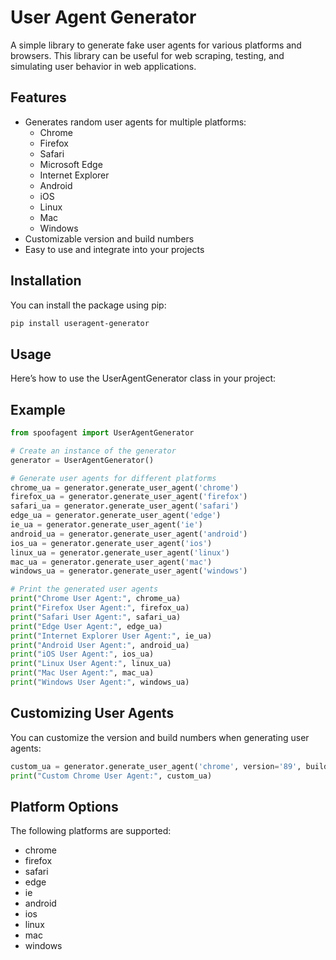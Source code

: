 # User Agent Generator

A simple library to generate fake user agents for various platforms and browsers. This library can be useful for web scraping, testing, and simulating user behavior in web applications.

## Features

- Generates random user agents for multiple platforms:
  - Chrome
  - Firefox
  - Safari
  - Microsoft Edge
  - Internet Explorer
  - Android
  - iOS
  - Linux
  - Mac
  - Windows
- Customizable version and build numbers
- Easy to use and integrate into your projects

## Installation

You can install the package using pip:

```bash
pip install useragent-generator
```

## Usage
Here’s how to use the UserAgentGenerator class in your project:

## Example
```py
from spoofagent import UserAgentGenerator

# Create an instance of the generator
generator = UserAgentGenerator()

# Generate user agents for different platforms
chrome_ua = generator.generate_user_agent('chrome')
firefox_ua = generator.generate_user_agent('firefox')
safari_ua = generator.generate_user_agent('safari')
edge_ua = generator.generate_user_agent('edge')
ie_ua = generator.generate_user_agent('ie')
android_ua = generator.generate_user_agent('android')
ios_ua = generator.generate_user_agent('ios')
linux_ua = generator.generate_user_agent('linux')
mac_ua = generator.generate_user_agent('mac')
windows_ua = generator.generate_user_agent('windows')

# Print the generated user agents
print("Chrome User Agent:", chrome_ua)
print("Firefox User Agent:", firefox_ua)
print("Safari User Agent:", safari_ua)
print("Edge User Agent:", edge_ua)
print("Internet Explorer User Agent:", ie_ua)
print("Android User Agent:", android_ua)
print("iOS User Agent:", ios_ua)
print("Linux User Agent:", linux_ua)
print("Mac User Agent:", mac_ua)
print("Windows User Agent:", windows_ua)
```

## Customizing User Agents
You can customize the version and build numbers when generating user agents:
```py
custom_ua = generator.generate_user_agent('chrome', version='89', build='1234')
print("Custom Chrome User Agent:", custom_ua)
```

## Platform Options
The following platforms are supported:

- chrome
- firefox
- safari
- edge
- ie
- android
- ios
- linux
- mac
- windows